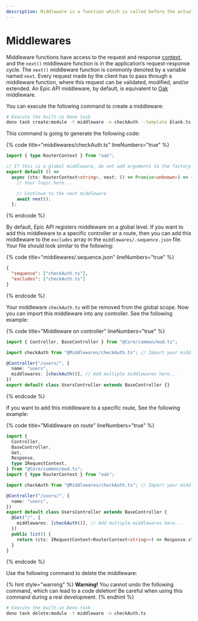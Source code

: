 ```yaml
---
description: Middleware is a function which is called before the actual request handler.
---
```


# Middlewares

Middleware functions have access to the request and response [context](https://oakserver.github.io/oak/#context), and the `next()` middleware function is in the application’s request-response cycle. The `next()` middleware function is commonly denoted by a variable named `next`. Every request made by the client has to pass through a middleware function, where this request can be validated, modified, and/or extended. An Epic API middleware, by default, is equivalent to [Oak](https://oakserver.github.io/oak) middleware.

You can execute the following command to create a middleware:

```bash
# Execute the built-in Deno task
deno task create:module -t middleware -n checkAuth --template blank.ts
```

This command is going to generate the following code:

{% code title="middlewares/checkAuth.ts" lineNumbers="true" %}
```typescript
import { type RouterContext } from "oak";

// If this is a global middleware, do not add arguments to the factory function.
export default () =>
  async (ctx: RouterContext<string>, next: () => Promise<unknown>) => {
    // Your logic here...

    // Continue to the next middleware
    await next();
  };

```
{% endcode %}

By default, Epic API registers middleware on a global level. If you want to add this middleware to a specific controller or a route, then you can add this middleware to the `excludes` array in the `middlewares/.sequence.json` file. Your file should look similar to the following:

{% code title="middlewares/.sequence.json" lineNumbers="true" %}
```json
{
  "sequence": ["checkAuth.ts"],
  "excludes": ["checkAuth.ts"]
}

```
{% endcode %}

Your middleware `checkAuth.ts` will be removed from the global scope. Now you can import this middleware into any controller. See the following example:

{% code title="Middleware on controller" lineNumbers="true" %}
```typescript
import { Controller, BaseController } from "@Core/common/mod.ts";

import checkAuth from "@Middlewares/checkAuth.ts"; // Import your middleware

@Controller("/users/", {
  name: "users",
  middlewares: [checkAuth()], // Add multiple middlewares here...
})
export default class UsersController extends BaseController {}

```
{% endcode %}

If you want to add this middleware to a specific route, See the following example:

{% code title="Middleware on route" lineNumbers="true" %}
```typescript
import {
  Controller,
  BaseController,
  Get,
  Response,
  type IRequestContext,
} from "@Core/common/mod.ts";
import { type RouterContext } from "oak";

import checkAuth from "@Middlewares/checkAuth.ts"; // Import your middleware

@Controller("/users/", {
  name: "users",
})
export default class UsersController extends BaseController {
  @Get("/", {
    middlewares: [checkAuth()], // Add multiple middlewares here...
  })
  public list() {
    return (ctx: IRequestContext<RouterContext<string>>) => Response.status(true);
  }
}

```
{% endcode %}

Use the following command to delete the middleware:

{% hint style="warning" %}
**Warning!** You cannot undo the following command, which can lead to a code deletion! Be careful when using this command during a real development.
{% endhint %}

```bash
# Execute the built-in Deno task
deno task delete:module -t middleware -n checkAuth.ts
```
